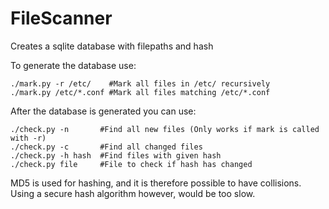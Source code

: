 # FileScanner

Creates a sqlite database with filepaths and hash

To generate the database use:
```
./mark.py -r /etc/    #Mark all files in /etc/ recursively
./mark.py /etc/*.conf #Mark all files matching /etc/*.conf 
```

After the database is generated you can use:
```
./check.py -n       #Find all new files (Only works if mark is called with -r)
./check.py -c       #Find all changed files
./check.py -h hash  #Find files with given hash
./check.py file     #File to check if hash has changed
```

MD5 is used for hashing, and it is therefore possible to have collisions.
Using a secure hash algorithm however, would be too slow.